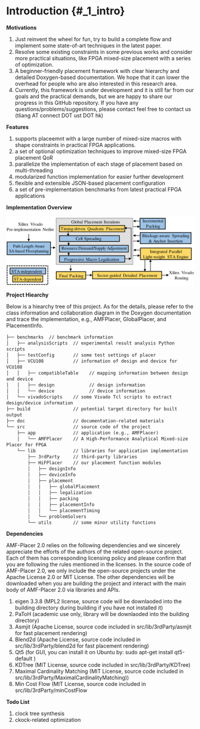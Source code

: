 # Introduction {#_1_intro}

**Motivations**

1. Just reinvent the wheel for fun, try to build a complete flow and implement some state-of-art techniques in the latest paper.
2. Resolve some existing constraints in some previous works and consider more practical situations, like FPGA mixed-size placement with a series of optimization.
3. A beginner-friendly placement framework with clear hierarchy and detailed Doxygen-based documentation. We hope that it can lower the overhead for people who are also interested in this research area.
4. Currently, this framework is under development and it is still far from our goals and the practical demands, but we are happy to share our progress in this GitHub repository. If you have any questions/problems/suggestions, please contact feel free to contact us (tliang AT connect DOT ust DOT hk)


**Features**

1. supports placeemnt with a large number of mixed-size macros with shape constraints in practical FPGA applications.
2. a set of optional optimization techniques to improve mixed-size FPGA placement QoR
3. parallelize the implementation of each stage of placement based on multi-threading
4. modularized function implementation for easier further development
5. flexible and extensible JSON-based placement configuration
6. a set of pre-implementation benchmarks from latest practical FPGA applications

**Implementation Overview**

<center>
<img src="overview.png" alt="Implementation Overview" title="Implementation Overview" width="800" /> 
</center>

**Project Hiearchy**

Below is a hiearchy tree of this project. As for the details, please refer to the class information and collaboration diagram in the Doxygen documentation and trace the implementation, e.g., AMFPlacer, GlobalPlacer, and PlacementInfo.
```
├── benchmarks  // benchmark information
│   ├── analysisScripts  // experimental result analysis Python scripts
│   ├── testConfig       // some test settings of placer
│   ├── VCU108           // information of design and device for VCU108
│   │   ├── compatibleTable    // mapping information between design and device
│   │   ├── design             // design information
│   │   └── device             // device information
│   └── vivadoScripts    // some Vivado Tcl scripts to extract design/device information
├── build                // potential target directory for built output
├── doc                  // documentation-related materials
└── src                  // source code of the project
    ├── app              // application (e.g., AMFPlacer)
    │   └── AMFPlacer    // A High-Performance Analytical Mixed-size Placer for FPGA
    └── lib              // libraries for application implementation
        ├── 3rdParty     // third-party libraries
        ├── HiFPlacer    // our placement function modules
        │   ├── designInfo
        │   ├── deviceInfo
        │   ├── placement
        │   │   ├── globalPlacement
        │   │   ├── legalization
        │   │   ├── packing
        │   │   ├── placementInfo
        │   │   └── placementTiming
        │   └── problemSolvers
        └── utils        // some minor utility functions
```

**Dependencies**
  
AMF-Placer 2.0 relies on the following dependencies and we sincerely appreciate the efforts of the authors of the related open-source project.
Each of them has corresponding licensing policy and please confirm that you are following the rules mentioned in the licenses. 
In the source code of AMF-Placer 2.0, we only include the open-source projects under the Apache License 2.0 or MIT License. 
The other dependencies will be downloaded when you are building the project and interact with the main body of AMF-Placer 2.0 via libraries and APIs.

1. eigen 3.3.8 (MPL2 license, source code will be downlaoded into the building directory during building if you have not installed it)
2. PaToH (academic use only, library will be downlaoded into the building directory)
3. Asmjit (Apache License, source code included in src/lib/3rdParty/asmjit for fast placement rendering)
4. Blend2d (Apache License, source code included in src/lib/3rdParty/blend2d for fast placement rendering)
5. Qt5 (for GUI, you can install it on Ubuntu by: sudo apt-get install qt5-default )
6. KDTree (MIT License, source code included in src/lib/3rdParty/KDTree)
7. Maximal Cardinality Matching (MIT License, source code included in src/lib/3rdParty/MaximalCardinalityMatching))
8. Min Cost Flow (MIT License, source code included in src/lib/3rdParty/minCostFlow



**Todo List**

1. clock tree synthesis
2. ckock-related optimization
